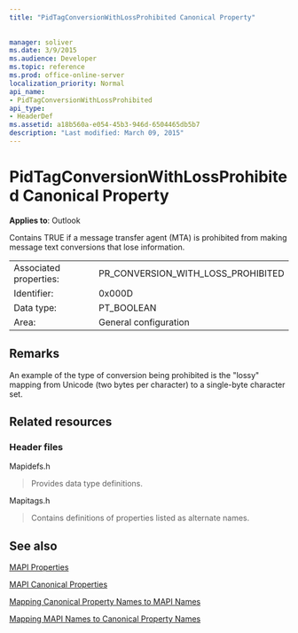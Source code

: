 ```yaml
---
title: "PidTagConversionWithLossProhibited Canonical Property"
 
 
manager: soliver
ms.date: 3/9/2015
ms.audience: Developer
ms.topic: reference
ms.prod: office-online-server
localization_priority: Normal
api_name:
- PidTagConversionWithLossProhibited
api_type:
- HeaderDef
ms.assetid: a18b560a-e054-45b3-946d-6504465db5b7
description: "Last modified: March 09, 2015"
---
```


# PidTagConversionWithLossProhibited Canonical Property

  
  
**Applies to**: Outlook 
  
Contains TRUE if a message transfer agent (MTA) is prohibited from making message text conversions that lose information. 
  
|||
|:-----|:-----|
|Associated properties:  <br/> |PR_CONVERSION_WITH_LOSS_PROHIBITED  <br/> |
|Identifier:  <br/> |0x000D  <br/> |
|Data type:  <br/> |PT_BOOLEAN  <br/> |
|Area:  <br/> |General configuration  <br/> |
   
## Remarks

An example of the type of conversion being prohibited is the "lossy" mapping from Unicode (two bytes per character) to a single-byte character set. 
  
## Related resources

### Header files

Mapidefs.h
  
> Provides data type definitions.
    
Mapitags.h
  
> Contains definitions of properties listed as alternate names.
    
## See also



[MAPI Properties](mapi-properties.md)
  
[MAPI Canonical Properties](mapi-canonical-properties.md)
  
[Mapping Canonical Property Names to MAPI Names](mapping-canonical-property-names-to-mapi-names.md)
  
[Mapping MAPI Names to Canonical Property Names](mapping-mapi-names-to-canonical-property-names.md)

